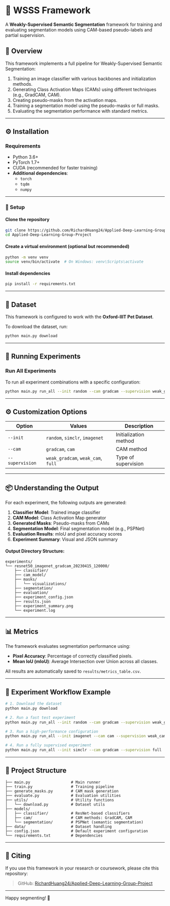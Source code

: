 # 🐾 WSSS Framework

A **Weakly-Supervised Semantic Segmentation** framework for training and evaluating segmentation models using CAM-based pseudo-labels and partial supervision.

## 📌 Overview

This framework implements a full pipeline for Weakly-Supervised Semantic Segmentation:

1. Training an image classifier with various backbones and initialization methods.
2. Generating Class Activation Maps (CAMs) using different techniques (e.g., GradCAM, CAM).
3. Creating pseudo-masks from the activation maps.
4. Training a segmentation model using the pseudo-masks or full masks.
5. Evaluating the segmentation performance with standard metrics.

---

## ⚙️ Installation

### Requirements

- Python 3.6+
- PyTorch 1.7+
- CUDA (recommended for faster training)
- **Additional dependencies**:  
  - `torch`  
  - `tqdm`  
  - `numpy`

---

### 🔧 Setup

#### Clone the repository

```bash
git clone https://github.com/RichardHuang24/Applied-Deep-Learning-Group-Project.git
cd Applied-Deep-Learning-Group-Project
```

#### Create a virtual environment (optional but recommended)

```bash
python -m venv venv
source venv/bin/activate  # On Windows: venv\Scripts\activate
```

#### Install dependencies

```bash
pip install -r requirements.txt
```

---

## 📁 Dataset

This framework is configured to work with the **Oxford-IIIT Pet Dataset**.

To download the dataset, run:

```bash
python main.py download
```

---

## 🚀 Running Experiments

### Run All Experiments

To run all experiment combinations with a specific configuration:

```bash
python main.py run_all --init random --cam gradcam --supervision weak_gradcam
```

---

## ⚙️ Customization Options

| Option        | Values                          | Description                                |
|---------------|----------------------------------|--------------------------------------------|
| `--init`      | `random`, `simclr`, `imagenet`   | Initialization method                      |
| `--cam`       | `gradcam`, `cam`                 | CAM method                                 |
| `--supervision` | `weak_gradcam`, `weak_cam`, `full` | Type of supervision                       |

---

## 📦 Understanding the Output

For each experiment, the following outputs are generated:

1. **Classifier Model**: Trained image classifier
2. **CAM Model**: Class Activation Map generator
3. **Generated Masks**: Pseudo-masks from CAMs
4. **Segmentation Model**: Final segmentation model (e.g., PSPNet)
5. **Evaluation Results**: mIoU and pixel accuracy scores
6. **Experiment Summary**: Visual and JSON summary

#### Output Directory Structure:

```
experiments/
└── resnet50_imagenet_gradcam_20230415_120000/
    ├── classifier/
    ├── cam_model/
    ├── masks/
    │   └── visualizations/
    ├── segmentation/
    ├── evaluation/
    ├── experiment_config.json
    ├── results.json
    ├── experiment_summary.png
    └── experiment.log
```

---

## 📊 Metrics

The framework evaluates segmentation performance using:

- **Pixel Accuracy**: Percentage of correctly classified pixels.
- **Mean IoU (mIoU)**: Average Intersection over Union across all classes.

All results are automatically saved to `results/metrics_table.csv`.

---

## 🧪 Experiment Workflow Example

```bash
# 1. Download the dataset
python main.py download

# 2. Run a fast test experiment
python main.py run_all --init random --cam gradcam --supervision weak_gradcam

# 3. Run a high-performance configuration
python main.py run_all --init imagenet --cam cam --supervision weak_cam

# 4. Run a fully supervised experiment
python main.py run_all --init simclr --cam gradcam --supervision full
```

---

## 📂 Project Structure

```
├── main.py                  # Main runner
├── train.py                 # Training pipeline
├── generate_masks.py        # CAM mask generation
├── evaluate.py              # Evaluation utilities
├── utils/                   # Utility functions
│   └── download.py          # Dataset utils
├── models/
│   ├── classifier/          # ResNet-based classifiers
│   ├── cam/                 # CAM methods: GradCAM, CAM
│   └── segmentation/        # PSPNet (semantic segmentation)
├── data/                    # Dataset handling
├── config.json              # Default experiment configuration
└── requirements.txt         # Dependencies
```

---

## 📜 Citing

If you use this framework in your research or coursework, please cite this repository:

> GitHub: [RichardHuang24/Applied-Deep-Learning-Group-Project](https://github.com/RichardHuang24/Applied-Deep-Learning-Group-Project)

---

Happy segmenting! 🎯
